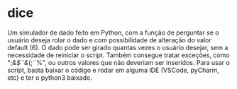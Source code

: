 # dice
Um simulador de dado feito em Python, com a função de perguntar se o usuário deseja rolar o dado e com possibilidade de alteração do valor default (6). O dado pode ser girado quantas vezes o usuário desejar, sem a necessidade de reiniciar o script. Também consegue tratar exceções, como ";*&$¨&*(;¨%", ou outros valores que não deveriam ser inseridos. Para usar o script, basta baixar o código e rodar em alguma IDE (VSCode, pyCharm, etc) e ter o python3 baixado.
